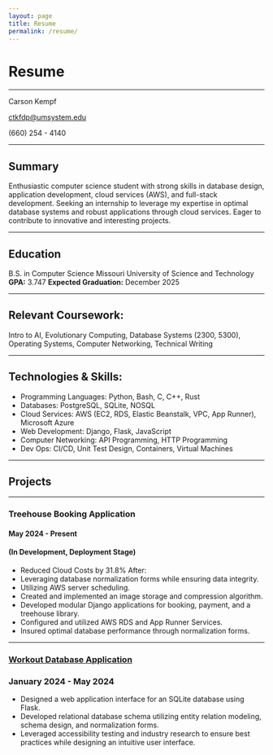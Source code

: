 ```yaml
---
layout: page
title: Resume
permalink: /resume/
---
```


# Resume

---

Carson Kempf

ctkfdp@umsystem.edu

(660)  254 - 4140

---


## Summary
Enthusiastic computer science student with strong skills in database design, application development, cloud services (AWS), and full-stack development. Seeking an internship to leverage my expertise in optimal database systems and robust applications through cloud services. Eager to contribute to innovative and interesting projects.

--- 

## Education
B.S. in Computer Science
Missouri University of Science and Technology
**GPA:** 3.747
**Expected Graduation:** December 2025

--- 

## Relevant Coursework:
Intro to AI, Evolutionary Computing, Database Systems (2300, 5300),  Operating Systems, Computer Networking, Technical Writing

--- 

## Technologies & Skills:
* Programming Languages: Python, Bash, C, C++, Rust
* Databases: PostgreSQL, SQLite, NOSQL
* Cloud Services: AWS (EC2, RDS, Elastic Beanstalk, VPC, App Runner), Microsoft Azure
* Web Development: Django, Flask, JavaScript
* Computer Networking: API Programming, HTTP Programming
* Dev Ops: CI/CD, Unit Test Design, Containers, Virtual Machines

--- 

## Projects

---

### Treehouse Booking Application

#### May 2024 - Present

#### (In Development, Deployment Stage)

* Reduced Cloud Costs by 31.8% After:
* Leveraging database normalization forms while ensuring data integrity.
* Utilizing AWS server scheduling.
* Created and implemented an image storage and compression algorithm.
* Developed modular Django applications for booking, payment, and a treehouse library.
* Configured and utilized AWS RDS and App Runner Services.
* Insured optimal database performance through normalization forms. 

---

### [Workout Database Application](https://github.com/carsontkempf/WorkoutDatabase)

### January 2024 - May 2024

* Designed a web application interface for an SQLite database using Flask. 
* Developed relational database schema utilizing entity relation modeling, schema design, and normalization forms.
* Leveraged accessibility testing and industry research to ensure best practices while designing an intuitive user interface.
